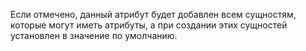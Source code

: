 Если отмечено, данный атрибут будет добавлен всем сущностям, которые могут иметь атрибуты, а при создании этих сущностей установлен в значение по умолчанию.